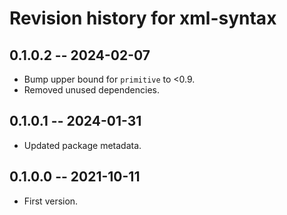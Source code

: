 # Revision history for xml-syntax

## 0.1.0.2 -- 2024-02-07

* Bump upper bound for `primitive` to <0.9.
* Removed unused dependencies.

## 0.1.0.1 -- 2024-01-31

* Updated package metadata.

## 0.1.0.0 -- 2021-10-11

* First version.
